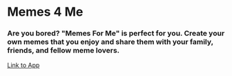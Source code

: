 # Memes 4 Me

### Are you bored? "Memes For Me" is perfect for you. Create your own memes that you enjoy and share them with your family, friends, and fellow meme lovers.

[Link to App](https://memes-for-me.herokuapp.com/)

